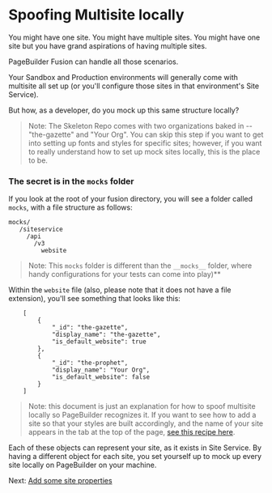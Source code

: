# Spoofing Multisite locally

You might have one site. You might have multiple sites. You might have one site but you have grand aspirations of having multiple sites.

PageBuilder Fusion can handle all those scenarios.

Your Sandbox and Production environments will generally come with multisite all set up (or you'll configure those sites in that environment's Site Service).

But how, as a developer, do you mock up this same structure locally?

> Note: The Skeleton Repo comes with two organizations baked in -- "the-gazette" and "Your Org". You can skip this step if you want to get into setting up fonts and styles for specific sites; however, if you want to really understand how to set up mock sites locally, this is the place to be.

### The secret is in the `mocks` folder

If you look at the root of your fusion directory, you will see a folder called `mocks`, with a file structure as follows:

```
mocks/
   /siteservice
     /api
       /v3
         website
```

> Note: This `mocks` folder is different than the `__mocks__` folder, where handy configurations for your tests can come into play)\*\*

Within the `website` file (also, please note that it does not have a file extension), you'll see something that looks like this:

```
    [
        {
            "_id": "the-gazette",
            "display_name": "the-gazette",
            "is_default_website": true
        },
        {
            "_id": "the-prophet",
            "display_name": "Your Org",
            "is_default_website": false
        }
    ]
```

> Note: this document is just an explanation for how to spoof multisite locally so PageBuilder recognizes it. If you want to see how to add a site so that your styles are built accordingly, and the name of your site appears in the tab at the top of the page, [see this recipe here](./adding-another-site.md).

Each of these objects can represent your site, as it exists in Site Service. By having a different object for each site, you set yourself up to mock up every site locally on PageBuilder on your machine.

Next: [Add some site properties](./adding-site-properties.md)
